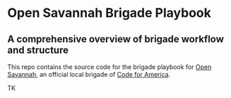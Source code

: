 # Open Savannah Brigade Playbook
## A comprehensive overview of brigade workflow and structure

This repo contains the source code for the brigade playbook for [Open Savannah](http://opensavannah.org), an official local brigade of [Code for America](http://codeforamerica.org).

TK